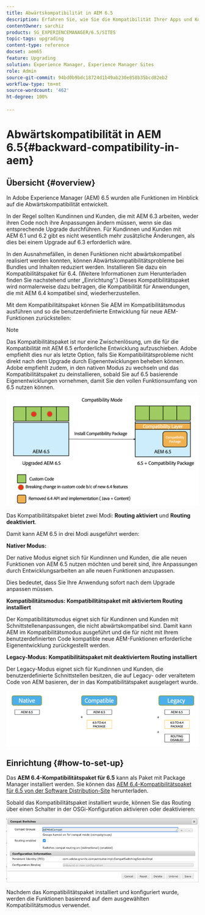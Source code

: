```yaml
---
title: Abwärtskompatibilität in AEM 6.5
description: Erfahren Sie, wie Sie die Kompatibilität Ihrer Apps und Konfigurationen mit Adobe Experience Manager (AEM) 6.5 sicherstellen.
contentOwner: sarchiz
products: SG_EXPERIENCEMANAGER/6.5/SITES
topic-tags: upgrading
content-type: reference
docset: aem65
feature: Upgrading
solution: Experience Manager, Experience Manager Sites
role: Admin
source-git-commit: 94bd0b9bdc18724d1b49ab230e858b35bcd82eb2
workflow-type: tm+mt
source-wordcount: '462'
ht-degree: 100%

---
```


# Abwärtskompatibilität in AEM 6.5{#backward-compatibility-in-aem}

## Übersicht {#overview}

In Adobe Experience Manager (AEM) 6.5 wurden alle Funktionen im Hinblick auf die Abwärtskompatibilität entwickelt.

In der Regel sollten Kundinnen und Kunden, die mit AEM 6.3 arbeiten, weder ihren Code noch ihre Anpassungen ändern müssen, wenn sie das entsprechende Upgrade durchführen. Für Kundinnen und Kunden mit AEM 6.1 und 6.2 gibt es nicht wesentlich mehr zusätzliche Änderungen, als dies bei einem Upgrade auf 6.3 erforderlich wäre.

In den Ausnahmefällen, in denen Funktionen nicht abwärtskompatibel realisiert werden konnten, können Abwärtskompatibilitätsprobleme bei Bundles und Inhalten reduziert werden. Installieren Sie dazu ein Kompatibilitätspaket für 6.4. (Weitere Informationen zum Herunterladen finden Sie nachstehend unter „Einrichtung“.) Dieses Kompatibilitätspaket wird normalerweise dazu beitragen, die Kompatibilität für Anwendungen, die mit AEM 6.4 kompatibel sind, wiederherzustellen.

Mit dem Kompatibilitätspaket können Sie AEM im Kompatibilitätsmodus ausführen und so die benutzerdefinierte Entwicklung für neue AEM-Funktionen zurückstellen:

>[!NOTE]
>
>Das Kompatibilitätspaket ist nur eine Zwischenlösung, um die für die Kompatibilität mit AEM 6.5 erforderliche Entwicklung aufzuschieben. Adobe empfiehlt dies nur als letzte Option, falls Sie Kompatibilitätsprobleme nicht direkt nach dem Upgrade durch Eigenentwicklungen beheben können. Adobe empfiehlt zudem, in den nativen Modus zu wechseln und das Kompatibilitätspaket zu deinstallieren, sobald Sie auf 6.5 basierende Eigenentwicklungen vornehmen, damit Sie den vollen Funktionsumfang von 6.5 nutzen können.

![sase](assets/sase.png)

Das Kompatibilitätspaket bietet zwei Modi: **Routing aktiviert** und **Routing deaktiviert**.

Damit kann AEM 6.5 in drei Modi ausgeführt werden:

**Nativer Modus:**

Der native Modus eignet sich für Kundinnen und Kunden, die alle neuen Funktionen von AEM 6.5 nutzen möchten und bereit sind, ihre Anpassungen durch Entwicklungsarbeiten an alle neuen Funktionen anzupassen.

Dies bedeutet, dass Sie Ihre Anwendung sofort nach dem Upgrade anpassen müssen.

**Kompatibilitätsmodus: Kompatibilitätspaket mit aktiviertem Routing installiert**

Der Kompatibilitätsmodus eignet sich für Kundinnen und Kunden mit Schnittstellenanpassungen, die nicht abwärtskompatibel sind. Damit kann AEM im Kompatibilitätsmodus ausgeführt und die für nicht mit Ihrem benutzerdefinierten Code kompatible neue AEM-Funktionen erforderliche Eigenentwicklung zurückgestellt werden.

**Legacy-Modus: Kompatibilitätspaket mit deaktiviertem Routing installiert**

Der Legacy-Modus eignet sich für Kundinnen und Kunden, die benutzerdefinierte Schnittstellen besitzen, die auf Legacy- oder veraltetem Code von AEM basieren, der in das Kompatibilitätspaket ausgelagert wurde.

![sapte](assets/sapte.png)

## Einrichtung {#how-to-set-up}

Das **AEM 6.4-Kompatibilitätspaket für 6.5** kann als Paket mit Package Manager installiert werden. Sie können das [AEM 6.4-Kompatibilitätspaket für 6.5 von der Software Distribution-Site](https://experience.adobe.com/#/downloads/content/software-distribution/en/aem.html?fulltext=compat*&amp;orderby=%40jcr%3Acontent%2Fjcr%3AlastModified&amp;orderby.sort=desc&amp;layout=list&amp;p.offset=0&amp;p.limit=20&amp;package=%2Fcontent%2Fsoftware-distribution%2Fen%2Fdetails.html%2Fcontent%2Fdam%2Faem%2Fpublic%2Fadobe%2Fpackages%2Fcq650%2Fcompatpack%2Faem-compat-cq65-to-cq64) herunterladen.

Sobald das Kompatibilitätspaket installiert wurde, können Sie das Routing über einen Schalter in der OSGi-Konfiguration aktivieren oder deaktivieren:

![Schalter für Kompatibilität](assets/compat-switches.png)

Nachdem das Kompatibilitätspaket installiert und konfiguriert wurde, werden die Funktionen basierend auf dem ausgewählten Kompatibilitätsmodus verwendet.
